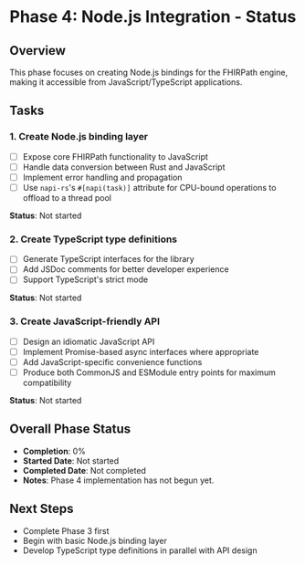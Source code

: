 # Phase 4: Node.js Integration - Status

## Overview
This phase focuses on creating Node.js bindings for the FHIRPath engine, making it accessible from JavaScript/TypeScript applications.

## Tasks

### 1. Create Node.js binding layer
- [ ] Expose core FHIRPath functionality to JavaScript
- [ ] Handle data conversion between Rust and JavaScript
- [ ] Implement error handling and propagation
- [ ] Use `napi-rs`'s `#[napi(task)]` attribute for CPU-bound operations to offload to a thread pool

**Status**: Not started

### 2. Create TypeScript type definitions
- [ ] Generate TypeScript interfaces for the library
- [ ] Add JSDoc comments for better developer experience
- [ ] Support TypeScript's strict mode

**Status**: Not started

### 3. Create JavaScript-friendly API
- [ ] Design an idiomatic JavaScript API
- [ ] Implement Promise-based async interfaces where appropriate
- [ ] Add JavaScript-specific convenience functions
- [ ] Produce both CommonJS and ESModule entry points for maximum compatibility

**Status**: Not started

## Overall Phase Status
- **Completion**: 0%
- **Started Date**: Not started
- **Completed Date**: Not completed
- **Notes**: Phase 4 implementation has not begun yet.

## Next Steps
- Complete Phase 3 first
- Begin with basic Node.js binding layer
- Develop TypeScript type definitions in parallel with API design
